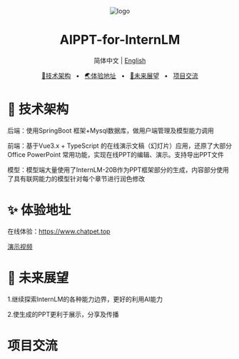 <p align="center"><img src="http://www.jiankuohao.com/static/picture/logo.png" alt="logo"/></p>
<h1 align="center">AIPPT-for-InternLM</h1>
<p align="center">
  简体中文 | <a href="./README.md">English</a>
</p>
<p align="center">
	<a href="https://www.chatpet.top" target="_blank">🔗技术架构</a>
	<span>&nbsp;&nbsp;•&nbsp;&nbsp;</span>
	<a href="https://www.chatpet.top" target="_blank">🌏体验地址</a>
	<span>&nbsp;&nbsp;•&nbsp;&nbsp;</span>
	<a href="#-商业合作">💬未来展望</a>
	<span>&nbsp;&nbsp;•&nbsp;&nbsp;</span>
	<a href="#-商业合作">项目交流</a>
</p>

# 🤖 技术架构

后端：使用SpringBoot 框架+Mysql数据库，做用户端管理及模型能力调用

前端：基于Vue3.x + TypeScript 的在线演示文稿（幻灯片）应用，还原了大部分Office PowerPoint 常用功能，实现在线PPT的编辑、演示。支持导出PPT文件

模型：模型端大量使用了InternLM-20B作为PPT框架部分的生成，内容部分使用了具有联网能力的模型针对每个章节进行润色修改

# ✨ 体验地址

在线体验：https://www.chatpet.top

[演示视频](https://www.bilibili.com/video/BV1eyDgYnE33)

# 🤝 未来展望

1.继续探索InternLM的各种能力边界，更好的利用AI能力

2.使生成的PPT更利于展示，分享及传播

#  项目交流

